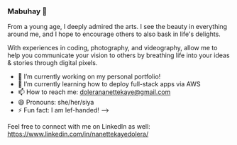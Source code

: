 ### Mabuhay 👋

From a young age, I deeply admired the arts. I see the beauty in everything around me, and I hope to encourage others to also bask in life's delights.

With experiences in coding, photography, and videography, allow me to help you communicate your vision to others by breathing life into your ideas & stories through digital pixels.


- 🔭 I’m currently working on my personal portfolio!
- 🌱 I’m currently learning how to deploy full-stack apps via AWS
- 📫 How to reach me: dolerananettekaye@gmail.com
- 😄 Pronouns: she/her/siya
- ⚡ Fun fact: I am lef-handed!
-->

Feel free to connect with me on LinkedIn as well: https://www.linkedin.com/in/nanettekayedolera/
